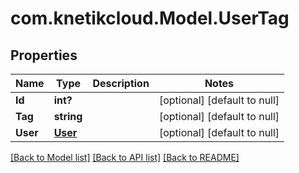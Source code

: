 # com.knetikcloud.Model.UserTag
## Properties

Name | Type | Description | Notes
------------ | ------------- | ------------- | -------------
**Id** | **int?** |  | [optional] [default to null]
**Tag** | **string** |  | [optional] [default to null]
**User** | [**User**](User.md) |  | [optional] [default to null]

[[Back to Model list]](../README.md#documentation-for-models) [[Back to API list]](../README.md#documentation-for-api-endpoints) [[Back to README]](../README.md)

